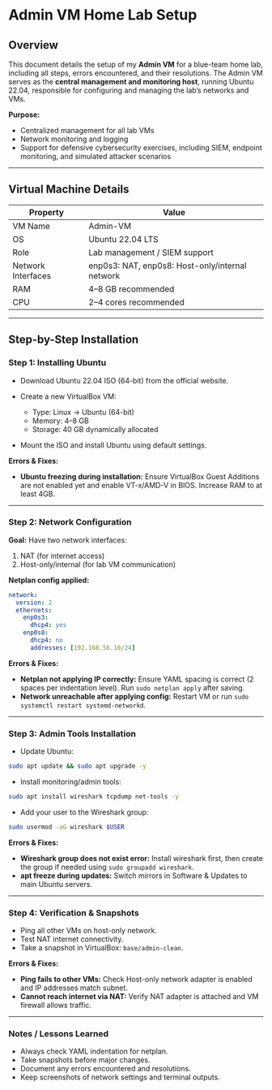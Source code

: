 # Admin VM Home Lab Setup

## Overview

This document details the setup of my **Admin VM** for a blue-team home lab, including all steps, errors encountered, and their resolutions. The Admin VM serves as the **central management and monitoring host**, running Ubuntu 22.04, responsible for configuring and managing the lab’s networks and VMs.

**Purpose:**

* Centralized management for all lab VMs
* Network monitoring and logging
* Support for defensive cybersecurity exercises, including SIEM, endpoint monitoring, and simulated attacker scenarios

---

## Virtual Machine Details

| Property           | Value                                           |
| ------------------ | ----------------------------------------------- |
| VM Name            | Admin-VM                                        |
| OS                 | Ubuntu 22.04 LTS                                |
| Role               | Lab management / SIEM support                   |
| Network Interfaces | enp0s3: NAT, enp0s8: Host-only/internal network |
| RAM                | 4–8 GB recommended                              |
| CPU                | 2–4 cores recommended                           |

---

## Step-by-Step Installation

### Step 1: Installing Ubuntu

* Download Ubuntu 22.04 ISO (64-bit) from the official website.
* Create a new VirtualBox VM:

  * Type: Linux → Ubuntu (64-bit)
  * Memory: 4–8 GB
  * Storage: 40 GB dynamically allocated
* Mount the ISO and install Ubuntu using default settings.

**Errors & Fixes:**

* **Ubuntu freezing during installation:** Ensure VirtualBox Guest Additions are not enabled yet and enable VT-x/AMD-V in BIOS. Increase RAM to at least 4GB.

---

### Step 2: Network Configuration

**Goal:** Have two network interfaces:

1. NAT (for internet access)
2. Host-only/internal (for lab VM communication)

**Netplan config applied:**

```yaml
network:
  version: 2
  ethernets:
    enp0s3:
      dhcp4: yes
    enp0s8:
      dhcp4: no
      addresses: [192.168.56.10/24]
```

**Errors & Fixes:**

* **Netplan not applying IP correctly:** Ensure YAML spacing is correct (2 spaces per indentation level). Run `sudo netplan apply` after saving.
* **Network unreachable after applying config:** Restart VM or run `sudo systemctl restart systemd-networkd`.

---

### Step 3: Admin Tools Installation

* Update Ubuntu:

```bash
sudo apt update && sudo apt upgrade -y
```

* Install monitoring/admin tools:

```bash
sudo apt install wireshark tcpdump net-tools -y
```

* Add your user to the Wireshark group:

```bash
sudo usermod -aG wireshark $USER
```

**Errors & Fixes:**

* **Wireshark group does not exist error:** Install wireshark first, then create the group if needed using `sudo groupadd wireshark`.
* **apt freeze during updates:** Switch mirrors in Software & Updates to main Ubuntu servers.

---

### Step 4: Verification & Snapshots

* Ping all other VMs on host-only network.
* Test NAT internet connectivity.
* Take a snapshot in VirtualBox: `base/admin-clean`.

**Errors & Fixes:**

* **Ping fails to other VMs:** Check Host-only network adapter is enabled and IP addresses match subnet.
* **Cannot reach internet via NAT:** Verify NAT adapter is attached and VM firewall allows traffic.

---

### Notes / Lessons Learned

* Always check YAML indentation for netplan.
* Take snapshots before major changes.
* Document any errors encountered and resolutions.
* Keep screenshots of network settings and terminal outputs.
